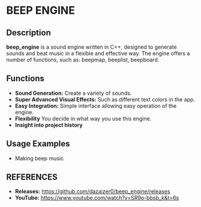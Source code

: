 # BEEP ENGINE
## Description

**beep_engine** is a sound engine written in C++, designed to generate sounds and beat music in a flexible and effective way. The engine offers a number of functions, such as: beepmap, beeplist, beepboard.

## Functions

- **Sound Generation:** Create a variety of sounds.
- **Super Advanced Visual Effects:** Such as different text colors in the app.
- **Easy Integration:** Simple interface allowing easy operation of the engine.
- **Flexibility** You decide in what way you use this engine.
- **Insight into project history**

## Usage Examples

- Making beep music

## REFERENCES
- **Releases:** https://github.com/dazaizer0/beep_engine/releases
- **YouTube:** https://www.youtube.com/watch?v=SR9o-bbsb_k&t=6s
